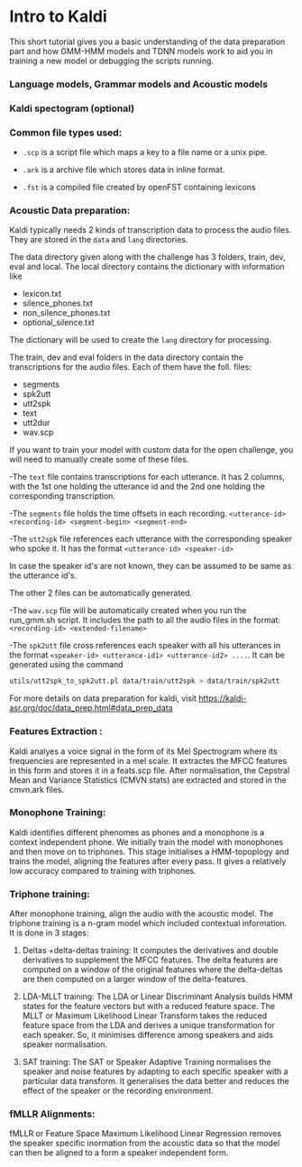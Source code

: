 # Intro to Kaldi
This short tutorial gives you a basic understanding of the data preparation part and how GMM-HMM models and TDNN models work to aid you in training a new model or debugging the scripts running.

### Language models, Grammar models and Acoustic models

### Kaldi spectogram (optional)

### Common file types used:
- `.scp` is a script file which maps a key to a file name or a unix pipe.

- `.ark` is a archive file which stores data in inline format.

- `.fst` is a compiled file created by openFST containing lexicons

### Acoustic Data preparation:
Kaldi typically needs 2 kinds of transcription data to process the audio files. They are stored in the `data` and `lang` directories.

The data directory given along with the challenge has 3 folders, train, dev, eval and local.
The local directory contains the dictionary with information like 
- lexicon.txt
- silence_phones.txt
- non_silence_phones.txt
- optional_silence.txt

The dictionary will be used to create the `lang` directory for processing.

The train, dev and eval folders in the data directory contain the transcriptions for the audio files.
Each of them have the foll. files:
- segments
- spk2utt
- utt2spk
- text
- utt2dur
- wav.scp

If you want to train your model with custom data for the open challenge, you will need to manually create some of these files.

-The `text` file contains transcriptions for each utterance. It has 2 columns, with the 1st one holding the utterance id and the 2nd one holding the corresponding transcription.

-The `segments` file holds the time offsets in each recording. `<utterance-id> <recording-id> <segment-begin> <segment-end>`

-The `utt2spk` file references each utterance with the corresponding speaker who spoke it. It has the format `<utterance-id> <speaker-id>`

In case the speaker id's are not known, they can be assumed to be same as the utterance id's.

The other 2 files can be automatically generated.

-The `wav.scp` file will be automatically created when you run the run_gmm.sh script. It includes the path to all the audio files in the format: `<recording-id> <extended-filename>`

-The `spk2utt` file cross references each speaker with all his utterances in the format `<speaker-id> <utterance-id1> <utterance-id2> ....`. It can be generated using the command 
```bash
utils/utt2spk_to_spk2utt.pl data/train/utt2spk > data/train/spk2utt
```

For more details on data preparation for kaldi, visit https://kaldi-asr.org/doc/data_prep.html#data_prep_data

### Features Extraction :

Kaldi analyes a voice signal in the form of its Mel Spectrogram where its frequencies are represented in a mel scale. It extractes the MFCC features in this form and stores it in a feats.scp file.
After normalisation, the Cepstral Mean and Variance Statistics (CMVN stats) are extracted and stored in the cmvn.ark files.

### Monophone Training:

Kaldi identifies different phenomes as phones and a monophone is a context independent phone. We initially train the model with monophones and then move on to triphones. This stage initialises a HMM-topoplogy and trains the model, aligning the features after every pass. It gives a relatively low accuracy compared to training with triphones.

### Triphone training:

After monophone training, align the audio with the acoustic model. The triphone training is a n-gram model which included contextual information. 
It is done in 3 stages:

1. Deltas +delta-deltas training:
It computes the derivatives and double derivatives to supplement the MFCC features. The delta features are computed on a window of the original features where the delta-deltas are then computed on a larger window of the delta-features. 

2. LDA-MLLT training: 
The LDA or Linear Discriminant Analysis builds HMM states for the feature vectors but with a reduced feature space. The MLLT or Maximum Likelihood Linear Transform takes the reduced feature space from the LDA and derives a unique transformation for each speaker. So, it minimises difference among speakers and aids speaker normalisation.

3. SAT training:
The SAT or Speaker Adaptive Training normalises the speaker and noise features by adapting to each specific speaker with a particular data transform. It generalises the data better and reduces the effect of the speaker or the recording environment.


### fMLLR Alignments:

fMLLR or Feature Space Maximum Likelihood Linear Regression removes the speaker specific inormation from the acoustic data so that the model can then be aligned to a form a speaker independent form.
